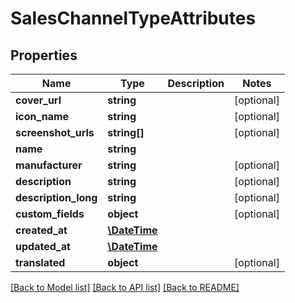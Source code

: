 # SalesChannelTypeAttributes

## Properties
Name | Type | Description | Notes
------------ | ------------- | ------------- | -------------
**cover_url** | **string** |  | [optional] 
**icon_name** | **string** |  | [optional] 
**screenshot_urls** | **string[]** |  | [optional] 
**name** | **string** |  | 
**manufacturer** | **string** |  | [optional] 
**description** | **string** |  | [optional] 
**description_long** | **string** |  | [optional] 
**custom_fields** | **object** |  | [optional] 
**created_at** | [**\DateTime**](\DateTime.md) |  | 
**updated_at** | [**\DateTime**](\DateTime.md) |  | 
**translated** | **object** |  | [optional] 

[[Back to Model list]](../../README.md#documentation-for-models) [[Back to API list]](../../README.md#documentation-for-api-endpoints) [[Back to README]](../../README.md)


